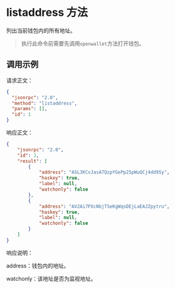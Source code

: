 ﻿# listaddress 方法

列出当前钱包内的所有地址。

> 执行此命令前需要先调用`openwallet`方法打开钱包。



## 调用示例

请求正文：

```json
{
  "jsonrpc": "2.0",
  "method": "listaddress",
  "params": [],
  "id": 1
}
```

响应正文：

```json
{
    "jsonrpc": "2.0",
    "id": 1,
    "result": [
        {
            "address": "ASL3KCvJasA7QzpYGePp25pWuQCj4dd9Sy",
            "haskey": true,
            "label": null,
            "watchonly": false
        },
        {
            "address": "AV2Ai7PXcNbjTSeKgWqsDEjLaEAJZpytru",
            "haskey": true,
            "label": null,
            "watchonly": false
        }
    ]
}
```

响应说明：

address：钱包内的地址。

watchonly：该地址是否为监视地址。